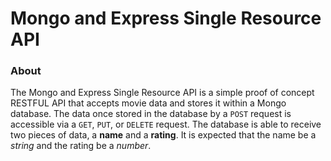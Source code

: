 # Mongo and Express Single Resource API
### About
The Mongo and Express Single Resource API is a simple proof of concept RESTFUL API that accepts movie data and stores it within a Mongo database. The data once stored in the database by a `POST` request is accessible via a `GET`, `PUT`, or `DELETE` request. The database is able to receive two pieces of data, a **name** and a **rating**. It is expected that the name be a _string_ and the rating be a _number_. 
